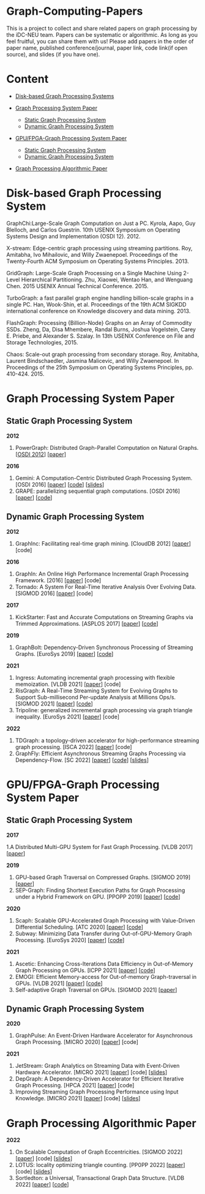 # Graph-Computing-Papers
This is a project to collect and share related papers on graph processing by the iDC-NEU team. Papers can be systematic or algorithmic. As long as you feel fruitful, you can share them with us! Please add papers in the order of paper name, published conference/journal, paper link, code link(if open source), and slides (if you have one).
# Content
- [Disk-based Graph Processing Systems](#Disk-based-Graph-Processing-System)
- [Graph Processing System Paper](#Graph-Processing-System-Paper)
  
  - [Static Graph Processing System](#Static-Graph-Processing-System)
  - [Dynamic Graph Processing System](#Dynamic-Graph-Processing-System)
  
- [GPU/FPGA-Graph Processing System Paper](#GPU/FPGA-Graph-Processing-System-Paper)

  - [Static Graph Processing System](#GPU/FPGA-Static-Graph-Processing-System)
  - [Dynamic Graph Processing System](#GPU/FPGA-Dynamic-Graph-Processing-System)

- [Graph Processing  Algorithmic Paper](#GNN-Algorithmic-Paper)

# <span id = "Disk-based-Graph-Processing-System">Disk-based Graph Processing System</span>

GraphChi:Large-Scale Graph Computation on Just a PC. Kyrola, Aapo, Guy Blelloch, and Carlos Guestrin. 10th USENIX Symposium on Operating Systems Design and Implementation (OSDI 12). 2012.

X-stream: Edge-centric graph processing using streaming partitions. Roy, Amitabha, Ivo Mihailovic, and Willy Zwaenepoel. Proceedings of the Twenty-Fourth ACM Symposium on Operating Systems Principles. 2013.

GridGraph: Large-Scale Graph Processing on a Single Machine Using 2-Level Hierarchical Partitioning. Zhu, Xiaowei, Wentao Han, and Wenguang Chen. 2015 USENIX Annual Technical Conference. 2015.

TurboGraph: a fast parallel graph engine handling billion-scale graphs in a single PC. Han, Wook-Shin, et al.  Proceedings of the 19th ACM SIGKDD international conference on Knowledge discovery and data mining. 2013.

FlashGraph: Processing {Billion-Node} Graphs on an Array of Commodity SSDs. Zheng, Da, Disa Mhembere, Randal Burns, Joshua Vogelstein, Carey E. Priebe, and Alexander S. Szalay. In 13th USENIX Conference on File and Storage Technologies, 2015.

Chaos: Scale-out graph processing from secondary storage. Roy, Amitabha, Laurent Bindschaedler, Jasmina Malicevic, and Willy Zwaenepoel. In Proceedings of the 25th Symposium on Operating Systems Principles, pp. 410-424. 2015.

# <span id = "Graph-Processing-System-Paper">Graph Processing System Paper</span>
## <span id = "Static-Graph-Processing-System">Static Graph Processing System</span>
**2012**

1. PowerGraph: Distributed Graph-Parallel Computation on Natural Graphs. [[OSDI 2012](https://dl.acm.org/doi/proceedings/10.5555/2387880)] [[paper]](https://dl.acm.org/doi/10.5555/2387880.2387883)

**2016**

1. Gemini: A Computation-Centric Distributed Graph Processing System. [OSDI 2016] [[paper](https://dl.acm.org/doi/10.5555/3026877.3026901)] [[code](https://github.com/thu-pacman/GeminiGraph)] [[slides](https://www.usenix.org/sites/default/files/conference/protected-files/osdi16_slides_zhu.pdf)]
2. GRAPE: parallelizing sequential graph computations.  [OSDI 2016] [[paper](https://dl.acm.org/doi/10.14778/3137765.3137801)] [[code](https://github.com/alibaba/libgrape-lite)]



## <span id = "Dynamic-Graph-Processing-System">Dynamic Graph Processing System</span>

**2012**

1. GraphInc: Facilitating real-time graph mining.  [CloudDB 2012] [[paper](https://dl.acm.org/doi/10.1145/2390021.2390023)] [code]

**2016**

1. GraphIn: An Online High Performance Incremental Graph Processing Framework.  [2016] [[paper](https://dl.acm.org/doi/10.1007/978-3-319-43659-3_24)] [code]
2. Tornado: A System For Real-Time Iterative Analysis Over Evolving Data.  [SIGMOD 2016] [[paper](https://dl.acm.org/doi/epdf/10.1145/2882903.2882950)] [code]

**2017**

1. KickStarter: Fast and Accurate Computations on Streaming Graphs via Trimmed Approximations.  [ASPLOS  2017] [[paper](https://dl.acm.org/doi/10.1145/3037697.3037748)] [[code](https://github.com/pdclab/graphbolt)]

**2019**

1. GraphBolt: Dependency-Driven Synchronous Processing of Streaming Graphs.  [EuroSys 2019] [[paper](https://dl.acm.org/doi/10.1145/3302424.3303974)] [[code](https://github.com/pdclab/graphbolt)]

**2021**

1. Ingress: Automating incremental graph processing with flexible memoization.  [VLDB 2021] [[paper](https://dl.acm.org/doi/10.14778/3461535.3461550)] [code]
2.  RisGraph: A Real-Time Streaming System for Evolving Graphs to Support Sub-millisecond Per-update Analysis at Millions Ops/s.  [SIGMOD 2021] [[paper](https://dl.acm.org/doi/10.1145/3448016.3457263)] [[code](https://github.com/thu-pacman/RisGraph)]
3. Tripoline: generalized incremental graph processing via graph triangle inequality.  [EuroSys 2021] [[paper](https://dl.acm.org/doi/10.1145/3447786.3456226)] [code]

**2022**
1. TDGraph: a topology-driven accelerator for high-performance streaming graph processing. [ISCA 2022] [[paper](https://dl.acm.org/doi/abs/10.1145/3470496.3527409)] [code]
2. GraphFly: Efficient Asynchronous Streaming Graphs Processing via Dependency-Flow. [SC 2022] [[paper](https://www.computer.org/csdl/proceedings-article/sc/2022/544400a632/1I0bT0fhTqM)] [[code](https://github.com/GFLY-PAPER/GraphFly)] [[slides](./slides/SC20-graphfly.pptx)]



# <span id = "GPU/FPGA-Graph-Processing-System-Paper">GPU/FPGA-Graph Processing System Paper</span>

## <span id = "GPU/FPGA-Static-Graph-Processing-System">Static Graph Processing System</span>
**2017**

1.A Distributed Multi-GPU System for Fast Graph Processing. [VLDB 2017] [[paper](http://www.vldb.org/pvldb/vol11/p297-jia.pdf)]

**2019**

1. GPU-based Graph Traversal on Compressed Graphs. [SIGMOD 2019] [[paper](https://dl.acm.org/doi/pdf/10.1145/3299869.3319871)]
2. SEP-Graph: Finding Shortest Execution Paths for Graph Processing under a Hybrid Framework on GPU. [PPOPP 2019] [[paper](https://dl.acm.org/doi/pdf/10.1145/3293883.3295733)] [[code](https://github.com/SEP-Graph/sep-graph.git)]

**2020**

1. Scaph: Scalable GPU-Accelerated Graph Processing with Value-Driven Differential Scheduling. [ATC 2020] [[paper](https://www.usenix.org/system/files/atc20-zheng.pdf)] [[code](https://github.com/ftxj/Scaph.git)]
2. Subway: Minimizing Data Transfer during Out-of-GPU-Memory Graph Processing. [EuroSys 2020] [[paper](https://dl.acm.org/doi/pdf/10.1145/3342195.3387537)] [[code](https://github.com/AutomataLab/Subway.git)]

**2021**

1. Ascetic: Enhancing Cross-Iterations Data Efficiency in Out-of-Memory Graph Processing on GPUs. [ICPP 2021] [[paper](https://dl.acm.org/doi/pdf/10.1145/3472456.3472457)] [[code](https://github.com/NKU-EmbeddedSystem/Ascetic.git)]
2. EMOGI: Efficient Memory-access for Out-of-memory Graph-traversal in GPUs.  [VLDB 2021] [[paper](http://www.vldb.org/pvldb/vol14/p114-min.pdf)] [[code](https://github.com/illinois-impact/EMOGI.git)]
3. Self-adaptive Graph Traversal on GPUs. [SIGMOD 2021] [[paper](https://dl.acm.org/doi/pdf/10.1145/3448016.3457279)]
## <span id = "GPU/FPGA-Dynamic-Graph-Processing-System">Dynamic Graph Processing System</span>

**2020**

1. GraphPulse: An Event-Driven Hardware Accelerator for Asynchronous Graph Processing. [MICRO 2020] [[paper](https://ieeexplore.ieee.org/document/9251946)] [code]

**2021**


  1.  JetStream: Graph Analytics on Streaming Data with Event-Driven Hardware Accelerator. [MICRO 2021] [[paper](https://dl.acm.org/doi/abs/10.1145/3466752.3480126)] [code] [[slides](./slides/JetStream.pptx)]
  2.  DepGraph: A Dependency-Driven Accelerator for Efficient Iterative Graph Processing. [HPCA 2021] [[paper](https://ieeexplore.ieee.org/abstract/document/9407071)] [code]
  3.  Improving Streaming Graph Processing Performance using Input Knowledge. [MICRO 2021] [[paper](https://dl.acm.org/doi/10.1145/3466752.3480096)] [code] [[slides](./slides/micro21-ABR.pptx)]



# <span id = "Graph-Processing-Algorithmic-Paper">Graph Processing  Algorithmic Paper</span>

**2022**


  1.  On Scalable Computation of Graph Eccentricities. [SIGMOD 2022] [[paper](https://dl.acm.org/doi/10.1145/3514221.3517874)] [code] [[slides](./slides/IFECC.pptx)]
  2.  LOTUS: locality optimizing triangle counting. [PP0PP 2022] [[paper](https://dl.acm.org/doi/10.1145/3503221.3508402)] [code] [[slides](./slides/LOTUS.pptx)]
  3. Sortledton: a Universal, Transactional Graph Data Structure. [VLDB 2022] [[paper](https://www.vldb.org/pvldb/vol15/p1173-fuchs.pdf)] [[code](https://gitlab.db.in.tum.de/per.fuchs/sortledton/)]



